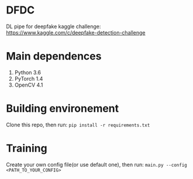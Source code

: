 # DFDC
DL pipe for deepfake kaggle challenge: https://www.kaggle.com/c/deepfake-detection-challenge
# Main dependences
1. Python 3.6
2. PyTorch 1.4
3. OpenCV 4.1
# Building environement
Clone this repo, then run: 
```pip install -r requirements.txt```
# Training
Create your own config file(or use default one), then run:
```main.py --config <PATH_TO_YOUR_CONFIG>```
